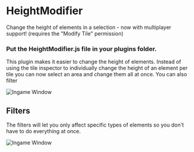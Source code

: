 # HeightModifier
Change the height of elements in a selection - now with multiplayer support! (requires the "Modify Tile" permission)

### Put the HeightModifier.js file in your plugins folder.

This plugin makes it easier to change the height of elements. Instead of using the tile inspector to individually change the height of an element per tile you can now select an area and change them all at once. You can also filter 

![Ingame Window](http://file.willby.info/heightmodifier.png)

## Filters
The filters will let you only affect specific types of elements so you don't have to do everything at once.

![Ingame Window](http://file.willby.info/heightmodifierfilters.png)
